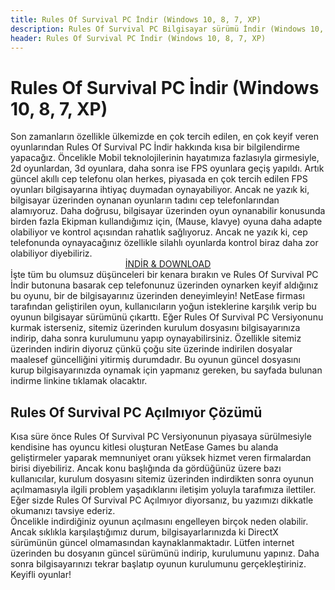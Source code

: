 ```yaml
---
title: Rules Of Survival PC İndir (Windows 10, 8, 7, XP)
description: Rules Of Survival PC Bilgisayar sürümü İndir (Windows 10, 8, 7, XP)
header: Rules Of Survival PC İndir (Windows 10, 8, 7, XP)
---
```

<h1>Rules Of Survival PC İndir (Windows 10, 8, 7, XP)</h1>
Son zamanların özellikle ülkemizde en çok tercih edilen, en çok keyif veren oyunlarından Rules Of Survival PC İndir hakkında kısa bir bilgilendirme yapacağız. Öncelikle Mobil teknolojilerinin hayatımıza fazlasıyla girmesiyle, 2d oyunlardan, 3d oyunlara, daha sonra ise FPS oyunlara geçiş yapıldı. Artık güncel akıllı cep telefonu olan herkes, piyasada en çok tercih edilen FPS oyunları bilgisayarına ihtiyaç duymadan oynayabiliyor. Ancak ne yazık ki, bilgisayar üzerinden oynanan oyunların tadını cep telefonlarından alamıyoruz. Daha doğrusu, bilgisayar üzerinden oyun oynanabilir konusunda birden fazla Ekipman kullandığımız için, (Mause, klavye) oyuna daha adapte olabiliyor ve kontrol açısından rahatlık sağlıyoruz. Ancak ne yazık ki, cep telefonunda oynayacağınız özellikle silahlı oyunlarda kontrol biraz daha zor olabiliyor diyebiliriz. 
<br><center>
<a rel="nofollow" href="https://g61.gdl.netease.com/ros_publish_97_publish_1.147074.149250.exe" target="_blank">İNDİR &amp; DOWNLOAD</a><br></center>
İşte tüm bu olumsuz düşünceleri bir kenara bırakın ve Rules Of Survival PC İndir butonuna basarak cep telefonunuz üzerinden oynarken keyif aldığınız bu oyunu, bir de bilgisayarınız üzerinden deneyimleyin! NetEase firması tarafından geliştirilen oyun, kullanıcıların yoğun isteklerine karşılık verip bu oyunun bilgisayar sürümünü çıkarttı. Eğer Rules Of Survival PC Versiyonunu kurmak isterseniz, sitemiz üzerinden kurulum dosyasını bilgisayarınıza indirip, daha sonra kurulumunu yapıp oynayabilirsiniz. Özellikle sitemiz üzerinden indirin diyoruz çünkü çoğu site üzerinde indirilen dosyalar maalesef güncelliğini yitirmiş durumdadır. Bu oyunun güncel dosyasını kurup bilgisayarınızda oynamak için yapmanız gereken, bu sayfada bulunan indirme linkine tıklamak olacaktır.

<h2>Rules Of Survival PC Açılmıyor Çözümü</h2>
Kısa süre önce Rules Of Survival PC Versiyonunun piyasaya sürülmesiyle kendisine has oyuncu kitlesi oluşturan NetEase Games bu alanda geliştirmeler yaparak memnuniyet oranı yüksek hizmet veren firmalardan birisi diyebiliriz. Ancak konu başlığında da gördüğünüz üzere bazı kullanıcılar, kurulum dosyasını sitemiz üzerinden indirdikten sonra oyunun açılmamasıyla ilgili problem yaşadıklarını iletişim yoluyla tarafımıza ilettiler. Eğer sizde Rules Of Survival PC Açılmıyor diyorsanız, bu yazımızı dikkatle okumanızı tavsiye ederiz.
<br>Öncelikle indirdiğiniz oyunun açılmasını engelleyen birçok neden olabilir. Ancak sıklıkla karşılaştığımız durum, bilgisayarlarınızda ki DirectX sürümünün güncel olmamasından kaynaklanmaktadır. Lütfen internet üzerinden bu dosyanın güncel sürümünü indirip, kurulumunu yapınız. Daha sonra bilgisayarınızı tekrar başlatıp oyunun kurulumunu gerçekleştiriniz. Keyifli oyunlar!
